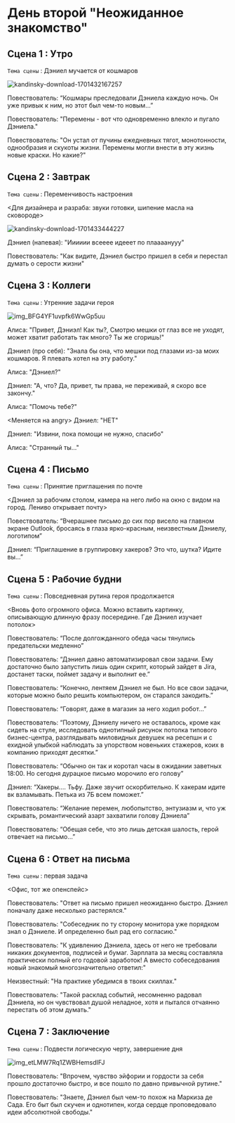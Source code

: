 # День второй "Неожиданное знакомство"

## Сцена 1 : Утро
`Тема сцены` : Дэниел мучается от кошмаров

![kandinsky-download-1701432167257](https://github.com/Yarik7Fedorov/NovellaUrfu/assets/92790655/e048ca03-72a1-43a4-a754-9b952000011f)

Повествователь: “Кошмары преследовали Дэниела каждую ночь. Он уже привык к ним, но этот был чем-то новым...”

Повествователь: "Перемены - вот что одновременно влекло и пугало Дэниела."

Повествователь: "Он устал от пучины ежедневных тягот, монотонности, однообразия и скукоты жизни. Перемены могли внести в эту жизнь новые краски. Но какие?"

## Сцена 2 : Завтрак

`Тема сцены` : Переменчивость настроения

<Для дизайнера и разраба: звуки готовки, шипение масла на сковороде>

![kandinsky-download-1701433444227](https://github.com/Yarik7Fedorov/NovellaUrfu/assets/92790655/3149e0e8-eba4-42b3-806c-78160db26d8e)

Дэниел (напевая): "Ииииии всееее идееет по плаааанууу"

Повествователь: "Как видите, Дэниел быстро пришел в себя и перестал думать о серости жизни"

## Сцена 3 : Коллеги

`Тема сцены` : Утренние задачи героя

![img_BFG4YF1uvpfk6WwGp5uu](https://github.com/Yarik7Fedorov/NovellaUrfu/assets/92790655/2a767862-a670-4d1d-8ebf-bd137b09d9ab)


Алиса: "Привет, Дэниэл! Как ты?, Смотрю мешки от глаз все не уходят, может хватит работать так много? Ты же сгоришь!"

Дэниел (про себя): "Знала бы она, что мешки под глазами из-за моих кошмаров. Я плевать хотел на эту работу."

Алиса: "Дэниел?"

Дэниел: "А, что? Да, привет, ты права, не переживай, я скоро все закончу."

Алиса: "Помочь тебе?"

<Меняется на angry>
Дэниел: "НЕТ"

Дэниел: "Извини, пока помощи не нужно, спасибо"

Алиса: "Странный ты..."

## Сцена 4 : Письмо

`Тема сцены` : Принятие приглашения по почте

<Дэниел за рабочим столом, камера на него либо на окно с видом на город. Лениво открывает почту>

Повествователь: “Вчерашнее письмо до сих пор висело на главном экране Outlook, бросаясь в глаза ярко-красным, неизвестным Дэниелу, логотипом”

Дэниел: “Приглашение в группировку хакеров? Это что, шутка? Идите вы…”

## Сцена 5 : Рабочие будни

`Тема сцены` : Повседневная рутина героя продолжается

<Вновь фото огромного офиса. Можно вставить картинку, описывающую длинную фразу посередине. Где Дэниел изучает потолок>

Повествователь: “После долгожданного обеда часы тянулись предательски медленно”

Повествователь: “Дэниел давно автоматизировал свои задачи. Ему достаточно было запустить лишь один скрипт, который зайдет в Jira, достанет таски, поймет задачу и выполнит ее.”

Повествователь: “Конечно, лентяем Дэниел не был. Но все свои задачи, которые можно было решить компьютером, он старался закодить.”

Повествователь: “Говорят,  даже в магазин за него ходил робот…”

Повествователь: “Поэтому, Дэниелу ничего не оставалось, кроме как сидеть на стуле, исследовать однотипный рисунок потолка типового бизнес-центра, разглядывать миловидных девушек на ресепшн и с ехидной улыбкой наблюдать за упорством новеньких стажеров, коих в компанию приходят десятки.” 

Повествователь: “Обычно он так и коротал часы в ожидании заветных 18:00. Но сегодня дурацкое письмо морочило его голову”

Дэниел: “Хакеры…. Тьфу. Даже звучит оскорбительно. К хакерам идите вк взламывать. Петька из 7Б всем поможет.”

Повествователь: “Желание перемен, любопытство, энтузиазм и, что уж скрывать, романтический азарт захватили голову Дэниела”

Повествователь: “Обещая себе, что это лишь детская шалость, герой отвечает на письмо…”

## Сцена 6 : Ответ на письма

`Teма сцены` : первая задача

<Офис, тот же опенспейс>

Повествователь: "Ответ на письмо пришел неожиданно быстро. Дэниел поначалу даже несколько растерялся."

Повествователь: "Собеседник по ту сторону монитора уже порядком знал о Дэниеле. И определенно был рад его согласию."

Повествователь: "К удивлению Дэниела, здесь от него не требовали никаких документов, подписей и бумаг. Зарплата за месяц составляла практически полный его годовой заработок! А вместо собеседования новый знакомый многозначительно ответил:"

Неизвестный: "На практике убедимся в твоих скиллах."

Повествователь: "Такой расклад событий, несомненно радовал Дэниела, но он чувствовал душой неладное, хотя и пытался отчаянно перестать об этом думать."

## Сцена 7 : Заключение

`Тема сцены` : Подвести логическую черту, завершение дня

![img_etLMW7Rq1ZWBHemsdIFJ](https://github.com/Yarik7Fedorov/NovellaUrfu/assets/92790655/3d197838-c545-4716-9382-7a2fdf013fa3)

Повествователь: "Впрочем, чувство эйфории и гордости за себя прошло достаточно быстро, и все пошло по давно привычной рутине."

Повествователь: "Знаете, Дэниел был чем-то похож на Маркиза де Сада. Его быт был скучен и однотипен, когда сердце проповедовало идеи абсолютной свободы."

